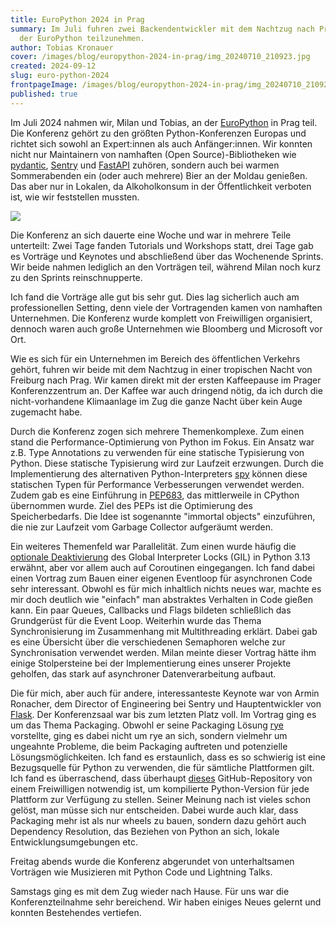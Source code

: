 ```yaml
---
title: EuroPython 2024 in Prag
summary: Im Juli fuhren zwei Backendentwickler mit dem Nachtzug nach Prag, um an
  der EuroPython teilzunehmen.
author: Tobias Kronauer
cover: /images/blog/europython-2024-in-prag/img_20240710_210923.jpg
created: 2024-09-12
slug: euro-python-2024
frontpageImage: /images/blog/europython-2024-in-prag/img_20240710_210923.jpg
published: true
---
```

Im Juli 2024 nahmen wir, Milan und Tobias, an der [EuroPython](https://ep2024.europython.eu/) in Prag teil. Die Konferenz gehört zu den größten Python-Konferenzen Europas und richtet sich sowohl an Expert:innen als auch Anfänger:innen. Wir konnten nicht nur Maintainern von namhaften (Open Source)-Bibliotheken wie [pydantic](https://docs.pydantic.dev/latest/), [Sentry](https://sentry.io/) und [FastAPI](https://fastapi.tiangolo.com/) zuhören, sondern auch bei warmen Sommerabenden ein (oder auch mehrere) Bier an der Moldau genießen. Das aber nur in Lokalen, da Alkoholkonsum in der Öffentlichkeit verboten ist, wie wir feststellen mussten.

![](/images/blog/europython-2024-in-prag/img_20240710_210923.jpg)

Die Konferenz an sich dauerte eine Woche und war in mehrere Teile unterteilt: Zwei Tage fanden Tutorials und Workshops statt, drei Tage gab es Vorträge und Keynotes und abschließend über das Wochenende Sprints. Wir beide nahmen lediglich an den Vorträgen teil, während Milan noch kurz zu den Sprints reinschnupperte.

Ich fand die Vorträge alle gut bis sehr gut. Dies lag sicherlich auch am professionellen Setting, denn viele der Vortragenden kamen von namhaften Unternehmen. Die Konferenz wurde komplett von Freiwilligen organisiert, dennoch waren auch große Unternehmen wie Bloomberg und Microsoft vor Ort.

Wie es sich für ein Unternehmen im Bereich des öffentlichen Verkehrs gehört, fuhren wir beide mit dem Nachtzug in einer tropischen Nacht von Freiburg nach Prag. Wir kamen direkt mit der ersten Kaffeepause im Prager Konferenzzentrum an. Der Kaffee war auch dringend nötig, da ich durch die nicht-vorhandene Klimaanlage im Zug die ganze Nacht über kein Auge zugemacht habe.

Durch die Konferenz zogen sich mehrere Themenkomplexe. Zum einen stand die Performance-Optimierung von Python im Fokus. Ein Ansatz war z.B. Type Annotations zu verwenden für eine statische Typisierung von Python. Diese statische Typisierung wird zur Laufzeit erzwungen. Durch die Implementierung des alternativen Python-Interpreters [spy](https://github.com/spylang/spy) können diese statischen Typen für Performance Verbesserungen verwendet werden. Zudem gab es eine Einführung in [PEP683](https://peps.python.org/pep-0683/), das mittlerweile in CPython übernommen wurde. Ziel des PEPs ist die Optimierung des Speicherbedarfs. Die Idee ist sogenannte "immortal objects" einzuführen, die nie zur Laufzeit vom Garbage Collector aufgeräumt werden.

Ein weiteres Themenfeld war Parallelität. Zum einen wurde häufig die [optionale Deaktivierung](https://www.heise.de/news/Python-3-13-Endlich-effizienteres-Multithreading-ohne-Global-Interpreter-Lock-9655663.html) des Global Interpreter Locks (GIL) in Python 3.13 erwähnt, aber vor allem auch auf Coroutinen eingegangen. Ich fand dabei einen Vortrag zum Bauen einer eigenen Eventloop für asynchronen Code sehr interessant. Obwohl es für mich inhaltlich nichts neues war, machte es mir doch deutlich wie "einfach" man abstraktes Verhalten in Code gießen kann. Ein paar Queues, Callbacks und Flags bildeten schließlich das Grundgerüst für die Event Loop. Weiterhin wurde das Thema Synchronisierung im Zusammenhang mit Multithreading erklärt. Dabei gab es eine Übersicht über die verschiedenen Semaphoren welche zur Synchronisation verwendet werden. Milan meinte dieser Vortrag hätte ihm einige Stolpersteine bei der Implementierung eines unserer Projekte geholfen, das stark auf asynchroner Datenverarbeitung aufbaut.

Die für mich, aber auch für andere, interessanteste Keynote war von Armin Ronacher, dem Director of Engineering bei Sentry und Hauptentwickler von [Flask](https://palletsprojects.com/projects/flask). Der Konferenzsaal war bis zum letzten Platz voll. Im Vortrag ging es um das Thema Packaging. Obwohl er seine Packaging Lösung [rye](https://rye.astral.sh/) vorstellte, ging es dabei nicht um rye an sich, sondern vielmehr um ungeahnte Probleme, die beim Packaging auftreten und potenzielle Lösungsmöglichkeiten. Ich fand es erstaunlich, dass es so schwierig ist eine Bezugsquelle für Python zu verwenden, die für sämtliche Plattformen gilt. Ich fand es überraschend, dass überhaupt [dieses](https://github.com/indygreg/python-build-standalone) GitHub-Repository von einem Freiwilligen notwendig ist, um kompilierte Python-Version für jede Plattform zur Verfügung zu stellen. Seiner Meinung nach ist vieles schon gelöst, man müsse sich nur entscheiden. Dabei wurde auch klar, dass Packaging mehr ist als nur wheels zu bauen, sondern dazu gehört auch Dependency Resolution, das Beziehen von Python an sich, lokale Entwicklungsumgebungen etc.

Freitag abends wurde die Konferenz abgerundet von unterhaltsamen Vorträgen wie Musizieren mit Python Code und Lightning Talks.

Samstags ging es mit dem Zug wieder nach Hause. Für uns war die Konferenzteilnahme sehr bereichend. Wir haben einiges Neues gelernt und konnten Bestehendes vertiefen.